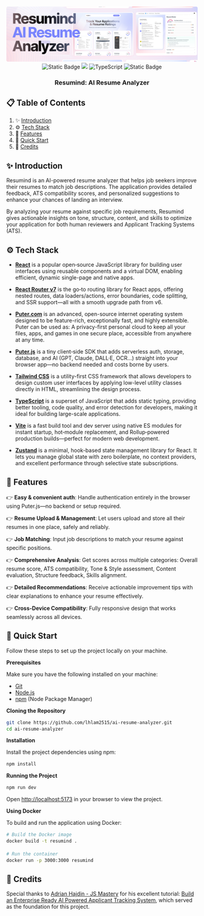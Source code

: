 <div align="center">
  <br />
    <a href="" target="_blank">
      <img src="public/cover.webp" alt="Project Banner">
    </a>
  <br />

  <div>
    <img alt="Static Badge" src="https://img.shields.io/badge/React-4c84f3?style=for-the-badge&logo=react&logoColor=white">
      <img src="https://img.shields.io/badge/-Tailwind-38B2AC?style=for-the-badge&logo=tailwind-css&logoColor=white" />
      <img src="https://img.shields.io/badge/-TypeScript-black?style=for-the-badge&logoColor=white&logo=typescript&color=3178C6" alt="TypeScript" />
    <img alt="Static Badge" src="https://img.shields.io/badge/Puter.js-181758?style=for-the-badge&logoColor=white">
  </div>

  <h3 align="center">Resumind: AI Resume Analyzer</h3>
</div>

## 📋 <a name="table">Table of Contents</a>

1. ✨ [Introduction](#introduction)
2. ⚙️ [Tech Stack](#tech-stack)
3. 🔋 [Features](#features)
4. 🤸 [Quick Start](#quick-start)
5. 📜 [Credits](#credits)

## <a name="introduction">✨ Introduction</a>

Resumind is an AI-powered resume analyzer that helps job seekers improve their resumes to match job descriptions. The application provides detailed feedback, ATS compatibility scores, and personalized suggestions to enhance your chances of landing an interview.

By analyzing your resume against specific job requirements, Resumind gives actionable insights on tone, structure, content, and skills to optimize your application for both human reviewers and Applicant Tracking Systems (ATS).

## <a name="tech-stack">⚙️ Tech Stack</a>

- **[React](https://react.dev/)** is a popular open‑source JavaScript library for building user interfaces using reusable components and a virtual DOM, enabling efficient, dynamic single-page and native apps.

- **[React Router v7](https://reactrouter.com/)** is the go‑to routing library for React apps, offering nested routes, data loaders/actions, error boundaries, code splitting, and SSR support—all with a smooth upgrade path from v6.

- **[Puter.com](https://jsm.dev/resumind-puter)** is an advanced, open-source internet operating system designed to be feature-rich, exceptionally fast, and highly extensible. Puter can be used as: A privacy-first personal cloud to keep all your files, apps, and games in one secure place, accessible from anywhere at any time.

- **[Puter.js](https://jsm.dev/resumind-puterjs)** is a tiny client‑side SDK that adds serverless auth, storage, database, and AI (GPT, Claude, DALL·E, OCR…) straight into your browser app—no backend needed and costs borne by users.

- **[Tailwind CSS](https://tailwindcss.com/)** is a utility-first CSS framework that allows developers to design custom user interfaces by applying low-level utility classes directly in HTML, streamlining the design process.

- **[TypeScript](https://www.typescriptlang.org/)** is a superset of JavaScript that adds static typing, providing better tooling, code quality, and error detection for developers, making it ideal for building large-scale applications.

- **[Vite](https://vite.dev/)** is a fast build tool and dev server using native ES modules for instant startup, hot‑module replacement, and Rollup‑powered production builds—perfect for modern web development.

- **[Zustand](https://github.com/pmndrs/zustand)** is a minimal, hook-based state management library for React. It lets you manage global state with zero boilerplate, no context providers, and excellent performance through selective state subscriptions.

## <a name="features">🔋 Features</a>

👉 **Easy & convenient auth**: Handle authentication entirely in the browser using Puter.js—no backend or setup required.

👉 **Resume Upload & Management**: Let users upload and store all their resumes in one place, safely and reliably.

👉 **Job Matching**: Input job descriptions to match your resume against specific positions.

👉 **Comprehensive Analysis**: Get scores across multiple categories: Overall resume score, ATS compatibility, Tone & Style assessment, Content evaluation, Structure feedback, Skills alignment.

👉 **Detailed Recommendations**: Receive actionable improvement tips with clear explanations to enhance your resume effectively.

👉 **Cross-Device Compatibility**: Fully responsive design that works seamlessly across all devices.

## <a name="quick-start">🤸 Quick Start</a>

Follow these steps to set up the project locally on your machine.

**Prerequisites**

Make sure you have the following installed on your machine:

- [Git](https://git-scm.com/)
- [Node.js](https://nodejs.org/en)
- [npm](https://www.npmjs.com/) (Node Package Manager)

**Cloning the Repository**

```bash
git clone https://github.com/lhlam2515/ai-resume-analyzer.git
cd ai-resume-analyzer
```

**Installation**

Install the project dependencies using npm:

```bash
npm install
```

**Running the Project**

```bash
npm run dev
```

Open [http://localhost:5173](http://localhost:5173) in your browser to view the project.

**Using Docker**

To build and run the application using Docker:

```bash
# Build the Docker image
docker build -t resumind .

# Run the container
docker run -p 3000:3000 resumind
```

## <a name="credits"> 📜 Credits

Special thanks to [Adrian Hajdin - JS Mastery](https://github.com/adrianhajdin) for his excellent tutorial: [Build an Enterprise Ready AI Powered Applicant Tracking System](https://www.youtube.com/watch?v=iYOz165wGkQ), which served as the foundation for this project.
